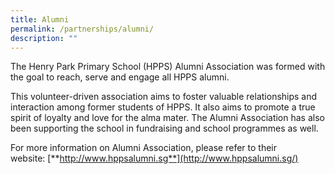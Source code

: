 ```yaml
---
title: Alumni
permalink: /partnerships/alumni/
description: ""
---
```

The Henry Park Primary School (HPPS) Alumni Association was formed with the goal to reach, serve and engage all HPPS alumni.

  

This volunteer-driven association aims to foster valuable relationships and interaction among former students of HPPS. It also aims to promote a true spirit of loyalty and love for the alma mater. The Alumni Association has also been supporting the school in fundraising and school programmes as well.

  

For more information on Alumni Association, please refer to their website: [**http://www.hppsalumni.sg**](http://www.hppsalumni.sg/)